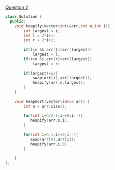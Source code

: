 <a href="https://www.geeksforgeeks.org/problems/heap-sort/1?itm_source=geeksforgeeks&itm_medium=article&itm_campaign=practice_card">Question 2</a>

```cpp
class Solution {
  public:
    void heapify(vector<int>&arr,int n,int i){
        int largest = i;
        int l = 2*i+1;
        int r = 2*i+2;
        
        if(l<n && arr[l]>arr[largest])
            largest = l;
        if(r<n && arr[r]>arr[largest])
            largest = r;
        
        if(largest!=i){
            swap(arr[i],arr[largest]);
            heapify(arr,n,largest);
        }
    }
    
    void heapSort(vector<int>& arr) {
        int n = arr.size();
       
        for(int i=n/2-1;i>=0;i--){
           heapify(arr,n,i);
        }
       
        for(int i=n-1;i>=0;i--){
           swap(arr[0],arr[i]);
           heapify(arr,i,0);
        }
       
    }
};
```